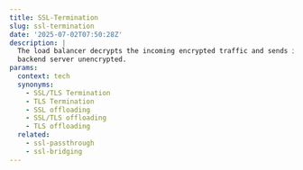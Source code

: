 ```yaml
---
title: SSL-Termination
slug: ssl-termination
date: '2025-07-02T07:50:28Z'
description: |
  The load balancer decrypts the incoming encrypted traffic and sends it to the
  backend server unencrypted.
params:
  context: tech
  synonyms:
    - SSL/TLS Termination
    - TLS Termination
    - SSL offloading
    - SSL/TLS offloading
    - TLS offloading
  related:
    - ssl-passthrough
    - ssl-bridging
---
```

